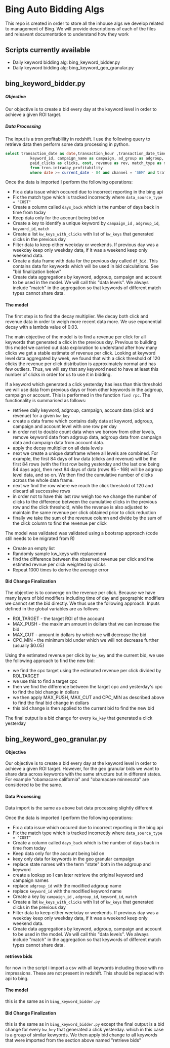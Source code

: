 # Bing Auto Bidding Algs

This repo is created in order to store all the inhouse algs we develop related to management of Bing. We will provide descriptions of each of the files and releavant documentation to understand how they work



## Scripts currently available

- Daily keyword bidding alg: bing_keyword_bidder.py
- Daily keyword bidding alg: bing_keyword_geo_granular.py


## bing_keyword_bidder.py

##### Objective

Our objective is to create a bid every day at the keyword level in order to achieve a given ROI target.

##### Data Processing

The input is a tron profitablility in redshift. I use the following query to retrieve data then perform some data processing in python.

~~~~sql
select transaction_date as date,transaction_hour ,transaction_date_time, data_source_type, account_id as account, campaign_id, ad_group_id as adgroup_id, 
           keyword_id, campaign_name as campaign, ad_group as adgroup, keyword, 
           paid_clicks as clicks, cost, revenue as rev, match_type as match, max_cpc
           from tron.intraday_profitability
           where date >= current_date - 84 and channel = 'SEM' and traffic_source = 'BING'
~~~~

Once the data is imported I perform the following operations:

- Fix a data issue which occured due to incorrect reporting in the bing api
- Fix the match type which is tracked incorrectly where `data_source_type = "COST"`
- Create a column called `days_back` which is the number of days back in time from today
- Keep data only for the account being bid on
- Create a key to identify a unique keyword by `campaign_id` , `adgroup_id`, `keyword_id`, `match` 
- Create a list `kw_keys_with_clicks` with list of `kw_keys` that generated clicks in the previous day
- Filter data to keep either weekday or weekends. If previous day was a weekday keep only weekday data, if it was a weekend keep only weekend data.
- Create a data frame with data for the previous day called `df_bid`. This contains data for keywords which will be used in bid calculations. See "bid finalization below"
- Create data aggregations by keyword, adgroup, campaign and account to be used in the model. We will call this "data levels". We always include "match" in the aggregation so that keywords of different match types cannot share data.

#### The model

The first step is to find the decay multiplier. We decay both click and revenue data in order to weigh more recent data more. We use exponential decay with a lambda value of 0.03.

The main objective of the model is to find a revenue per click for all keywords that generated a click in the previous day.  Previous to building this model we carried out data exploration to understand after how many clicks we get a stable estimate of revenue per click. Looking at keyword level data aggregated by week, we found that with a click threshold of 120 clicks the revenue per click distribution is approximately normal and has few outliers. Thus, we will say that any keyword need to have at least this number of clicks in order for us to use it in bidding.

If a keyword which generated a click yesterday has less than this threshold we will use data from previous days or from other keywords in the adgroup, campaign or account. This is performed in the function `find rpc`. The functionality is summarised as follows:

- retrieve daily keyword, adgroup, campaign, account data (click and revenue) for a given `kw_key`
- create a data frame which contains daily data at keyword, adgroup, campaign and account level with one row per day
- in order not to double count data when we borrow from other levels, remove keyword data from adgroup data, adgroup data from campaign data and campaign data from account data. 
- apply the decay multiplier on all data levels
- next we create a unique dataframe where all levels are combined. For example, the first 84 days of kw data (clicks and revenue) will be the first 84 rows (with the first row being yesterday and the last one being 84 days ago), then next 84 days of data (rows 85 - 168) will be adgroup level data, and so on. We then find the cumulative number of clicks across the whole data frame.
- next we find the row where we reach the click threshold of 120 and discard all successive rows
- in order not to have this last row weigh too we change the number of clicks to the difference between the cumulative clicks in the previous row and the click threshold, while the revenue is also adjusted to maintain the same revenue per click obtained prior to click reduction
- finally we take the sum of the revenue column and divide by the sum of the click column to find the revenue per click

The model was validated was validated using a bootsrap approach (code still needs to be migrated from R)

- Create an empty list
- Randomly sample kw_keys with replacement
- find the difference between the observed revenue per click and the estimted revnue per click weighted by clicks
- Repeat 1000 times to derive the average error

#### Bid Change Finalization

The objective is to converge on the revenue per click. Because we have many layers of bid modifiers including time of day and geographic modifiers we cannot set the bid directly. We thus use the following approach. Inputs defined in the global variables are as follows:

- ROI_TARGET - the target ROI of the account
- MAX_PUSH - the maximum amount in dollars that we can increase the bid
- MAX_CUT - amount in dollars by which we will decrease the bid
- CPC_MIN - the minimum bid under which we will not decrease further (usually $0.05)

Using the estimated revenue per click by `kw_key` and the current bid, we use the following approach to find the new bid:

- we find the cpc target using the estimated revenue per click divided by ROI_TARGET
- we use this to find a target cpc
- then we find the difference between the target cpc and yesterday's cpc to find the bid change in dollars
- we then apply MAX_PUSH, MAX_CUT and CPC_MIN as described above to find the final bid change in dollars
- this bid change is then applied to the current bid to find the new bid

The final output is a bid change for every `kw_key`  that generated a click yesterday




## bing_keyword_geo_granular.py

#### Objective

Our objective is to create a bid every day at the keyword level in order to achieve a given ROI target. However, for the geo granular bids we want to share data across keywords with the same structure but in different states. For example "obamacare california" and "obamacare minnesota" are considered to be the same.

#### Data Processing

Data import is the same as above but data processing slightly different

Once the data is imported I perform the following operations:

- Fix a data issue which occured due to incorrect reporting in the bing api
- Fix the match type which is tracked incorrectly where `data_source_type = "COST"`
- Create a column called `days_back` which is the number of days back in time from today
- Keep data only for the account being bid on
- keey only data for keywords in the geo granular campaign
- replace state names with the term "state" both in the adgroup and keyword
- create a lookup so I can later retrieve the original keyword and campaign names
- replace `adgroup_id` with the modified adgroup name
- replace `keyword_id` with the modified keyword name
- Create a key by `campaign_id` , `adgroup_id`, `keyword_id`, `match` 
- Create a list `kw_keys_with_clicks` with list of `kw_keys` that generated clicks in the previous day
- Filter data to keep either weekday or weekends. If previous day was a weekday keep only weekday data, if it was a weekend keep only weekend data.
- Create data aggregations by keyword, adgroup, campaign and account to be used in the model. We will call this "data levels". We always include "match" in the aggregation so that keywords of different match types cannot share data.


#### retrieve bids

for now in the script i import a csv with all keywords including those with no impressions. These are not present in redshift. This should be replaced with api to bing.


#### The model

this is the same as in `bing_keyword_bidder.py`

#### Bid Change Finalization

this is the same as in `bing_keyword_bidder.py` except the final output is a bid change for every `kw_key` that generated a click yesterday. which in this case is a group of similar kewyords. We then apply bid change to all keywords that were imported from the section above named "retrieve bids"






